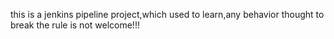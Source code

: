 this is a jenkins pipeline project,which used to learn,any behavior thought to break the rule is not welcome!!!
